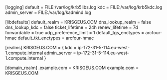 [logging]
 default = FILE:/var/log/krb5libs.log
 kdc = FILE:/var/log/krb5kdc.log
 admin_server = FILE:/var/log/kadmind.log

[libdefaults]
 default_realm = KRISGEUS.COM
 dns_lookup_realm = false
 dns_lookup_kdc = false
 ticket_lifetime = 24h
 renew_lifetime = 7d
 forwardable = true
 udp_preference_limit = 1
 default_tgs_enctypes = arcfour-hmac
 default_tkt_enctypes = arcfour-hmac 

[realms] 
  KRISGEUS.COM = {
  kdc = ip-172-31-5-114.eu-west-1.compute.internal
  admin_server = ip-172-31-5-114.eu-west-1.compute.internal
 }

[domain_realm]
   .example.com = KRISGEUS.COM
   example.com = KRISGEUS.COM